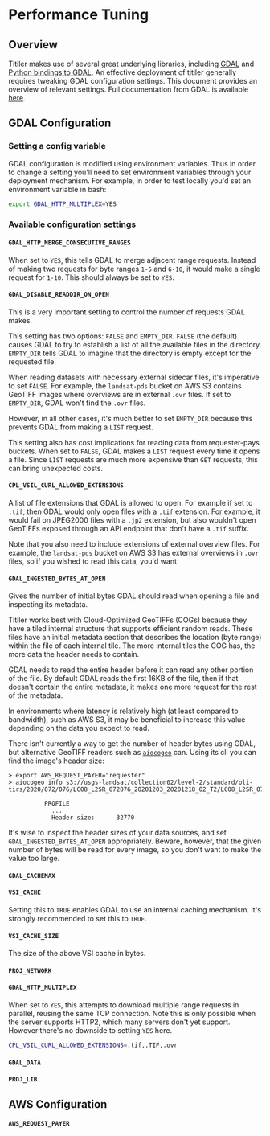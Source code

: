 # Performance Tuning

## Overview

Titiler makes use of several great underlying libraries, including [GDAL][gdal]
and [Python bindings to GDAL][rasterio]. An effective deployment of titiler
generally requires tweaking GDAL configuration settings. This document provides
an overview of relevant settings. Full documentation from GDAL is available
[here][gdal_config_docs].

[gdal]: https://gdal.org/
[rasterio]: https://rasterio.readthedocs.io/
[gdal_config_docs]: https://gdal.org/user/configoptions.html

## GDAL Configuration

### Setting a config variable

GDAL configuration is modified using environment variables. Thus in order to
change a setting you'll need to set environment variables through your
deployment mechanism. For example, in order to test locally you'd set an
environment variable in bash:

```bash
export GDAL_HTTP_MULTIPLEX=YES
```

### Available configuration settings

#### `GDAL_HTTP_MERGE_CONSECUTIVE_RANGES`

When set to `YES`, this tells GDAL to merge adjacent range requests. Instead of
making two requests for byte ranges `1-5` and `6-10`, it would make a single
request for `1-10`. This should always be set to `YES`.

#### `GDAL_DISABLE_READDIR_ON_OPEN`

This is a very important setting to control the number of requests GDAL makes.

This setting has two options: `FALSE` and `EMPTY_DIR`. `FALSE` (the default)
causes GDAL to try to establish a list of all the available files in the
directory. `EMPTY_DIR` tells GDAL to imagine that the directory is empty except
for the requested file.

When reading datasets with necessary external sidecar files, it's imperative to
set `FALSE`. For example, the `landsat-pds` bucket on AWS S3 contains GeoTIFF
images where overviews are in external `.ovr` files. If set to `EMPTY_DIR`, GDAL
won't find the `.ovr` files.

However, in all other cases, it's much better to set `EMPTY_DIR` because this
prevents GDAL from making a `LIST` request.

This setting also has cost implications for reading data from requester-pays
buckets. When set to `FALSE`, GDAL makes a `LIST` request every time it opens a
file. Since `LIST` requests are much more expensive than `GET` requests, this
can bring unexpected costs.

#### `CPL_VSIL_CURL_ALLOWED_EXTENSIONS`

A list of file extensions that GDAL is allowed to open. For example if set to
`.tif`, then GDAL would only open files with a `.tif` extension. For example, it
would fail on JPEG2000 files with a `.jp2` extension, but also wouldn't open
GeoTIFFs exposed through an API endpoint that don't have a `.tif` suffix.

Note that you also need to include extensions of external overview files. For
example, the `landsat-pds` bucket on AWS S3 has external overviews in `.ovr`
files, so if you wished to read this data, you'd want

#### `GDAL_INGESTED_BYTES_AT_OPEN`

Gives the number of initial bytes GDAL should read when opening a file and
inspecting its metadata.

Titiler works best with Cloud-Optimized GeoTIFFs (COGs) because they have a
tiled internal structure that supports efficient random reads. These files have
an initial metadata section that describes the location (byte range) within the
file of each internal tile. The more internal tiles the COG has, the more data
the header needs to contain.

GDAL needs to read the entire header before it can read any other portion of the
file. By default GDAL reads the first 16KB of the file, then if that doesn't
contain the entire metadata, it makes one more request for the rest of the
metadata.

In environments where latency is relatively high (at least compared to
bandwidth), such as AWS S3, it may be beneficial to increase this value
depending on the data you expect to read.

There isn't currently a way to get the number of header bytes using GDAL, but
alternative GeoTIFF readers such as [`aiocogeo`][aiocogeo] can. Using its cli
you can find the image's header size:

[aiocogeo]: https://github.com/geospatial-jeff/aiocogeo

```
> export AWS_REQUEST_PAYER="requester"
> aiocogeo info s3://usgs-landsat/collection02/level-2/standard/oli-tirs/2020/072/076/LC08_L2SR_072076_20201203_20201218_02_T2/LC08_L2SR_072076_20201203_20201218_02_T2_SR_B1.TIF

          PROFILE
            ...
            Header size:      32770
```

It's wise to inspect the header sizes of your data sources, and set
`GDAL_INGESTED_BYTES_AT_OPEN` appropriately. Beware, however, that the given
number of bytes will be read for every image, so you don't want to make the
value too large.

#### `GDAL_CACHEMAX`

#### `VSI_CACHE`

Setting this to `TRUE` enables GDAL to use an internal caching mechanism. It's
strongly recommended to set this to `TRUE`.

#### `VSI_CACHE_SIZE`

The size of the above VSI cache in bytes.

#### `PROJ_NETWORK`

#### `GDAL_HTTP_MULTIPLEX`

When set to `YES`, this attempts to download multiple range requests in
parallel, reusing the same TCP connection. Note this is only possible when the
server supports HTTP2, which many servers don't yet support. However there's no
downside to setting `YES` here.

```bash
CPL_VSIL_CURL_ALLOWED_EXTENSIONS=.tif,.TIF,.ovr
```

#### `GDAL_DATA`

#### `PROJ_LIB`

## AWS Configuration

#### `AWS_REQUEST_PAYER`
